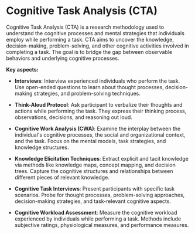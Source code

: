 # Cognitive Task Analysis (CTA)

Cognitive Task Analysis (CTA) is a research methodology used to understand the cognitive processes and mental strategies that individuals employ while performing a task. CTA aims to uncover the knowledge, decision-making, problem-solving, and other cognitive activities involved in completing a task. The goal is to bridge the gap between observable behaviors and underlying cognitive processes.

**Key aspects:**

* **Interviews**: Interview experienced individuals who perform the task. Use open-ended questions to learn about thought processes, decision-making strategies, and problem-solving techniques.

* **Think-Aloud Protocol**: Ask participant to verbalize their thoughts and actions while performing the task. They express their thinking process, observations, decisions, and reasoning out loud.

* **Cognitive Work Analysis (CWA)**: Examine the interplay between the individual's cognitive processes, the social and organizational context, and the task. Focus on the mental models, task strategies, and knowledge structures.

* **Knowledge Elicitation Techniques**: Extract explicit and tacit knowledge via methods like knowledge maps, concept mapping, and decision trees. Capture the cognitive structures and relationships between different pieces of relevant knowledge.

* **Cognitive Task Interviews**: Present participants with specific task scenarios. Probe for thought processes, problem-solving approaches, decision-making strategies, and task-relevant cognitive aspects.

* **Cognitive Workload Assessment**: Measure the cognitive workload experienced by individuals while performing a task. Methods include subjective ratings, physiological measures, and performance measures.
